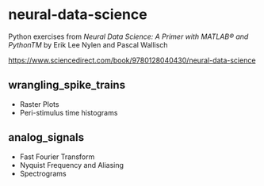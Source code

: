 # neural-data-science

Python exercises from *Neural Data Science: A Primer with MATLAB® and PythonTM* by Erik Lee Nylen and Pascal Wallisch

https://www.sciencedirect.com/book/9780128040430/neural-data-science

## wrangling_spike_trains
- Raster Plots 
- Peri-stimulus time histograms

## analog_signals
- Fast Fourier Transform 
- Nyquist Frequency and Aliasing
- Spectrograms 




